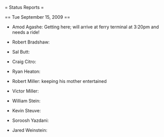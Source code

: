 = Status Reports =

== Tue September 15, 2009 ==

 * Amod Agashe: Getting here; will arrive at ferry terminal at 3:20pm and needs a ride!  

 * Robert Bradshaw:

 * Sal Butt: 

 * Craig Citro:

 * Ryan Heaton:

 * Robert Miller: keeping his mother entertained

 * Victor Miller:

 * William Stein:

 * Kevin Steuve:


 * Soroosh Yazdani:

 * Jared Weinstein:
